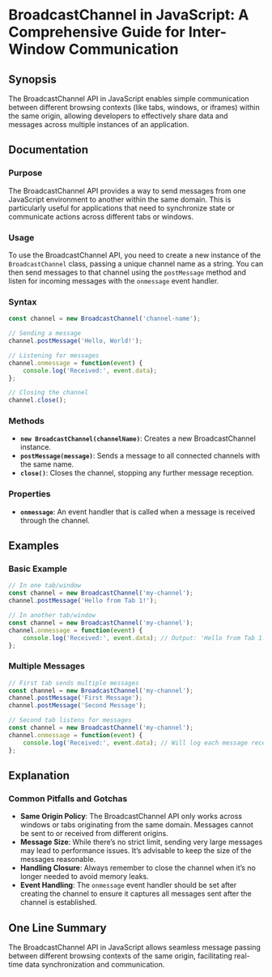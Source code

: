 <!--
Meta Description: # BroadcastChannel in JavaScript: A Comprehensive Guide for Inter-Window Communication ## Synopsis The BroadcastChannel API in JavaScript enables simp...
Meta Keywords: channel, broadcastchannel, messages, event, message
-->

# BroadcastChannel in JavaScript: A Comprehensive Guide for Inter-Window Communication

## Synopsis
The BroadcastChannel API in JavaScript enables simple communication between different browsing contexts (like tabs, windows, or iframes) within the same origin, allowing developers to effectively share data and messages across multiple instances of an application.

## Documentation

### Purpose
The BroadcastChannel API provides a way to send messages from one JavaScript environment to another within the same domain. This is particularly useful for applications that need to synchronize state or communicate actions across different tabs or windows.

### Usage
To use the BroadcastChannel API, you need to create a new instance of the `BroadcastChannel` class, passing a unique channel name as a string. You can then send messages to that channel using the `postMessage` method and listen for incoming messages with the `onmessage` event handler.

### Syntax
```javascript
const channel = new BroadcastChannel('channel-name');

// Sending a message
channel.postMessage('Hello, World!');

// Listening for messages
channel.onmessage = function(event) {
    console.log('Received:', event.data);
};

// Closing the channel
channel.close();
```

### Methods
- **`new BroadcastChannel(channelName)`**: Creates a new BroadcastChannel instance.
- **`postMessage(message)`**: Sends a message to all connected channels with the same name.
- **`close()`**: Closes the channel, stopping any further message reception.

### Properties
- **`onmessage`**: An event handler that is called when a message is received through the channel.

## Examples

### Basic Example
```javascript
// In one tab/window
const channel = new BroadcastChannel('my-channel');
channel.postMessage('Hello from Tab 1!');

// In another tab/window
const channel = new BroadcastChannel('my-channel');
channel.onmessage = function(event) {
    console.log('Received:', event.data); // Output: 'Hello from Tab 1!'
};
```

### Multiple Messages
```javascript
// First tab sends multiple messages
const channel = new BroadcastChannel('my-channel');
channel.postMessage('First Message');
channel.postMessage('Second Message');

// Second tab listens for messages
const channel = new BroadcastChannel('my-channel');
channel.onmessage = function(event) {
    console.log('Received:', event.data); // Will log each message received
};
```

## Explanation

### Common Pitfalls and Gotchas
- **Same Origin Policy**: The BroadcastChannel API only works across windows or tabs originating from the same domain. Messages cannot be sent to or received from different origins.
- **Message Size**: While there’s no strict limit, sending very large messages may lead to performance issues. It’s advisable to keep the size of the messages reasonable.
- **Handling Closure**: Always remember to close the channel when it’s no longer needed to avoid memory leaks.
- **Event Handling**: The `onmessage` event handler should be set after creating the channel to ensure it captures all messages sent after the channel is established.

## One Line Summary
The BroadcastChannel API in JavaScript allows seamless message passing between different browsing contexts of the same origin, facilitating real-time data synchronization and communication.